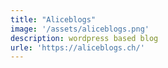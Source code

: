 ```yaml
---
title: "Aliceblogs"
image: '/assets/aliceblogs.png'
description: wordpress based blog 
urle: 'https://aliceblogs.ch/'
---
```

